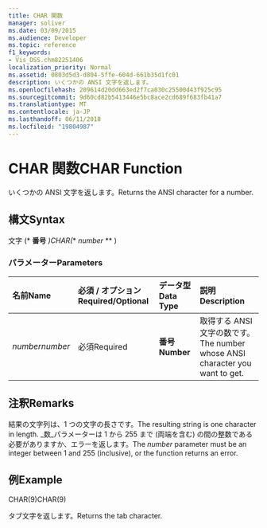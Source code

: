 ```yaml
---
title: CHAR 関数
manager: soliver
ms.date: 03/09/2015
ms.audience: Developer
ms.topic: reference
f1_keywords:
- Vis_DSS.chm82251406
localization_priority: Normal
ms.assetid: 0803d5d3-d804-5ffe-604d-661b35d1fc01
description: いくつかの ANSI 文字を返します。
ms.openlocfilehash: 209614d20dd663ed2f7ca030c25500d43f925c95
ms.sourcegitcommit: 9d60cd82b5413446e5bc8ace2cd689f683fb41a7
ms.translationtype: MT
ms.contentlocale: ja-JP
ms.lasthandoff: 06/11/2018
ms.locfileid: "19804987"
---
```

# <a name="char-function"></a><span data-ttu-id="53d1d-103">CHAR 関数</span><span class="sxs-lookup"><span data-stu-id="53d1d-103">CHAR Function</span></span>

<span data-ttu-id="53d1d-104">いくつかの ANSI 文字を返します。</span><span class="sxs-lookup"><span data-stu-id="53d1d-104">Returns the ANSI character for a number.</span></span>
  
## <a name="syntax"></a><span data-ttu-id="53d1d-105">構文</span><span class="sxs-lookup"><span data-stu-id="53d1d-105">Syntax</span></span>

<span data-ttu-id="53d1d-106">文字 (* **番号** *)</span><span class="sxs-lookup"><span data-stu-id="53d1d-106">CHAR(** *number* ** )</span></span> 
  
### <a name="parameters"></a><span data-ttu-id="53d1d-107">パラメーター</span><span class="sxs-lookup"><span data-stu-id="53d1d-107">Parameters</span></span>

|<span data-ttu-id="53d1d-108">**名前**</span><span class="sxs-lookup"><span data-stu-id="53d1d-108">**Name**</span></span>|<span data-ttu-id="53d1d-109">**必須 / オプション**</span><span class="sxs-lookup"><span data-stu-id="53d1d-109">**Required/Optional**</span></span>|<span data-ttu-id="53d1d-110">**データ型**</span><span class="sxs-lookup"><span data-stu-id="53d1d-110">**Data Type**</span></span>|<span data-ttu-id="53d1d-111">**説明**</span><span class="sxs-lookup"><span data-stu-id="53d1d-111">**Description**</span></span>|
|:-----|:-----|:-----|:-----|
| <span data-ttu-id="53d1d-112">_number_</span><span class="sxs-lookup"><span data-stu-id="53d1d-112">_number_</span></span> <br/> |<span data-ttu-id="53d1d-113">必須</span><span class="sxs-lookup"><span data-stu-id="53d1d-113">Required</span></span>  <br/> |<span data-ttu-id="53d1d-114">**番号**</span><span class="sxs-lookup"><span data-stu-id="53d1d-114">**Number**</span></span> <br/> |<span data-ttu-id="53d1d-115">取得する ANSI 文字の数です。</span><span class="sxs-lookup"><span data-stu-id="53d1d-115">The number whose ANSI character you want to get.</span></span>  <br/> |
   
## <a name="remarks"></a><span data-ttu-id="53d1d-116">注釈</span><span class="sxs-lookup"><span data-stu-id="53d1d-116">Remarks</span></span>

<span data-ttu-id="53d1d-117">結果の文字列は、1 つの文字の長さです。</span><span class="sxs-lookup"><span data-stu-id="53d1d-117">The resulting string is one character in length.</span></span> <span data-ttu-id="53d1d-118">_数_パラメーターは 1 から 255 まで (両端を含む) の間の整数である必要がありますか、エラーを返します。</span><span class="sxs-lookup"><span data-stu-id="53d1d-118">The  _number_ parameter must be an integer between 1 and 255 (inclusive), or the function returns an error.</span></span> 
  
## <a name="example"></a><span data-ttu-id="53d1d-119">例</span><span class="sxs-lookup"><span data-stu-id="53d1d-119">Example</span></span>

<span data-ttu-id="53d1d-120">CHAR(9)</span><span class="sxs-lookup"><span data-stu-id="53d1d-120">CHAR(9)</span></span> 
  
<span data-ttu-id="53d1d-121">タブ文字を返します。</span><span class="sxs-lookup"><span data-stu-id="53d1d-121">Returns the tab character.</span></span> 
  

